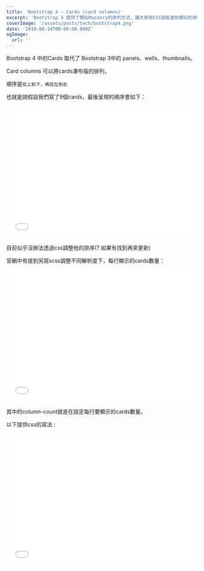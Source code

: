 ```yaml
---
title: 'Bootstrap 4 – Cards (card columns)'
excerpt: 'Bootstrap 4 提供了類似Masonry的排列方式，讓大家用CSS就能達到類似的效果。'
coverImage: '/assets/posts/tech/bootstrap4.png'
date: '2019-08-14T00:00:00.000Z'
ogImage:
  url: ''
---
```


Bootstrap 4 中的Cards 取代了 Bootstrap 3中的 panels、wells、thumbnails。

Card columns 可以將cards瀑布版的排列，

順序是`從上到下，再從左到右`

也就是說假設我們寫了9個cards，最後呈現的順序會如下：

<Iframe width="100%" height="350" scrolling="no" title="Bootstrap 4.0 Cards" src="//codepen.io/jeserlin/embed/XwqYXr/?height=265&theme-id=0&default-tab=result" frameBorder="no" allowtransparency="true" allowFullScreen={true}>
            See the Pen
            <a href='https://codepen.io/jeserlin/pen/XwqYXr/'>Bootstrap 4.0 Cards</a>
            by jeserlin chiu
            (<a href='https://codepen.io/jeserlin'>@jeserlin</a>) on <a href='https://codepen.io'>CodePen</a>.
          </Iframe><br />

目前似乎沒辦法透過css調整他的排序(? 如果有找到再來更新)

官網中有提到另寫scss調整不同解析度下，每行顯示的cards數量：

<Iframe width="100%" height="350" scrolling="no" title="Bootstrap 4 - Cards  Columns break point (css)" src="//codepen.io/jeserlin/embed/vwjrvR/?height=265&theme-id=0&default-tab=css" frameBorder="no" allowtransparency="true" allowFullScreen={true}>
            See the Pen <a href='https://codepen.io/jeserlin/pen/vwjrvR/'>Bootstrap 4 - Cards  Columns break point (css)</a> by jeserlin chiu
            (<a href='https://codepen.io/jeserlin'>@jeserlin</a>) on <a href='https://codepen.io'>CodePen</a>.
          </Iframe>

其中的column-count就是在設定每行要顯示的cards數量。

以下提供css的寫法 :

<Iframe width="100%" height="350" scrolling="no" title="Boostrap 4 - Cards Columns break point (css)" src="//codepen.io/jeserlin/embed/pmVZJj/?height=329&theme-id=0&default-tab=css,result" frameBorder="no" allowtransparency="true" allowFullScreen={true}>
            See the Pen <a href='https://codepen.io/jeserlin/pen/pmVZJj/'>Boostrap 4 - Cards Columns break point (css)</a> by jeserlin chiu
            (<a href='https://codepen.io/jeserlin'>@jeserlin</a>) on <a href='https://codepen.io'>CodePen</a>.
          </Iframe><br />